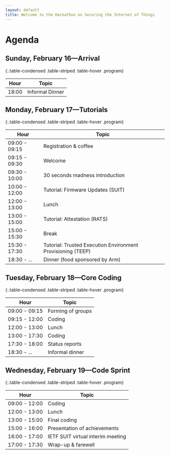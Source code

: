 ```yaml
---
layout: default
title: Welcome to the Hackathon on Securing the Internet of Things
---
```


# Agenda

## Sunday, February 16&mdash;Arrival

{:.table-condensed .table-striped .table-hover .program}

| Hour | Topic |
|---|---|
18:00 | Informal Dinner

## Monday, February 17&mdash;Tutorials

{:.table-condensed .table-striped .table-hover .program}

| Hour | Topic |
|---|---|
09:00 - 09:15 | Registration & coffee
09:15 - 09:30 | Welcome
09:30 - 10:00 | 30 seconds madness introduction
10:00 - 12:00 | Tutorial: Firmware Updates (SUIT)
12:00 - 13:00 | Lunch
13:00 - 15:00 | Tutorial: Attestation (RATS)
15:00 - 15:30 | Break
15:30 - 17:30 | Tutorial: Trusted Execution Environment Provisioning (TEEP)
18:30 - ...   | Dinner (food sponsored by Arm)

## Tuesday, February 18&mdash;Core Coding

{:.table-condensed .table-striped .table-hover .program}

| Hour | Topic |
|---|---|
09:00 - 09:15 | Forming of groups
09:15 - 12:00 | Coding
12:00 - 13:00 | Lunch
13:00 - 17:30 | Coding
17:30 - 18:00 | Status reports
18:30 - ...   | Informal dinner

## Wednesday, February 19&mdash;Code Sprint

{:.table-condensed .table-striped .table-hover .program}

| Hour | Topic |
|---|---|
09:00 - 12:00 | Coding
12:00 - 13:00 | Lunch
13:00 - 15:00 | Final coding
15:00 - 16:00 | Presentation of achievements
16:00 - 17:00 | IETF SUIT virtual interim meeting
17:00 - 17:30 | Wrap-up & farewell



